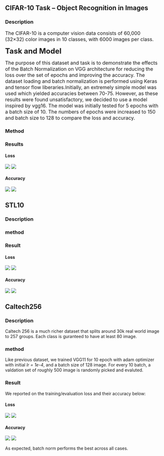 ## CIFAR-10 Task – Object Recognition in Images

### Description

<font size=3>The CIFAR-10 is a computer vision data consists of 60,000 (32×32) color images in 10 classes, with 6000 images per class.</font>

<b><font size=5>Task and Model </font></b>

<font size=3> The purpose of this dataset and task is to demonstrate the effects of the Batch Normalization on VGG architecture for reducing the loss over the set of epochs and improving the accuracy.  The dataset loading and batch normalization is performed using Keras and tensor flow liberaries.Initially, an extremely simple model was used which yielded accuracies between 70-75. However, as these results were found unsatisfactory, we decided to use a model inspired by vgg16. The model was initially tested for 5 epochs with a batch size of 10. The numbers of epochs were increased to 150 and batch size to 128 to compare the loss and accuracy.</font>

### Method

### Results

#### Loss

<img src="figure/Training loss across all models for CIFAR10.png">

<img src="figure/Validation loss across all models for CIFAR10.png">

#### Accuracy

<img src="figure/Validation accuracy across all models for CIFAR10.png">

<img src="figure/Training accuracy across all models for CIFAR10.png">


## STL10

### Description

### method

### Result

#### Loss

<img src="figure/Training loss across all models for STL10.png">

<img src="figure/Validation loss across all models for STL10.png">

#### Accuracy

<img src="figure/Validation accuracy across all models for STL10.png">

<img src="figure/Training accuracy across all models for STL10.png">

## Caltech256

### Description

Caltech 256 is a much richer dataset that splits around 30k real world image to 257 groups. Each class is guranteed to have at least 80 image.

### method

Like previous dataset, we trained VGG11 for 10 epoch with adam optimizer with initial *lr = 1e-4*, and a batch size of 128 image. For every 10 batch, a valdation set of roughly 500 image is randomly picked and evaluted. 

### Result

We reported on the training/evaluation loss and their accuracy below:

#### Loss

<img src="figure/Training loss across all models for CALTECH256.png">

<img src="figure/Validation loss across all models for CALTECH256.png">

#### Accuracy

<img src="figure/Validation accuracy across all models for CALTECH256.png">

<img src="figure/Training accuracy across all models for CALTECH256.png">

As expected, batch norm performs the best across all cases. 
